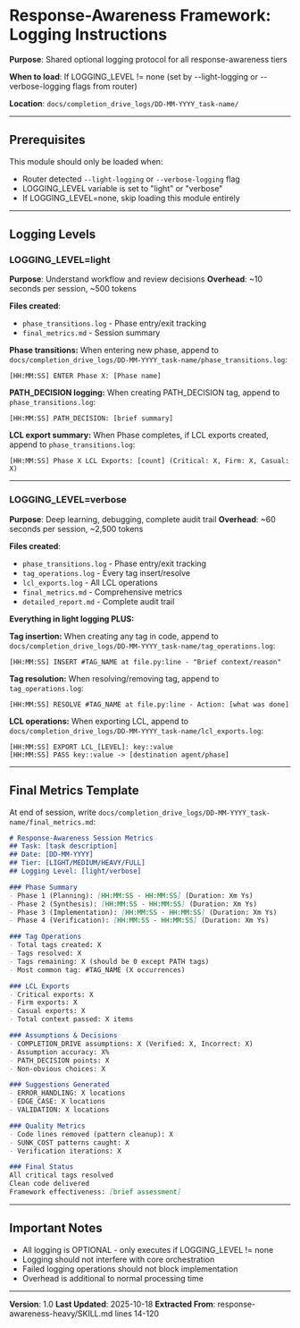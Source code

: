# Response-Awareness Framework: Logging Instructions

**Purpose**: Shared optional logging protocol for all response-awareness tiers

**When to load**: If LOGGING_LEVEL != none (set by --light-logging or --verbose-logging flags from router)

**Location**: `docs/completion_drive_logs/DD-MM-YYYY_task-name/`

---

## Prerequisites

This module should only be loaded when:
- Router detected `--light-logging` or `--verbose-logging` flag
- LOGGING_LEVEL variable is set to "light" or "verbose"
- If LOGGING_LEVEL=none, skip loading this module entirely

---

## Logging Levels

### LOGGING_LEVEL=light

**Purpose**: Understand workflow and review decisions
**Overhead**: ~10 seconds per session, ~500 tokens

**Files created**:
- `phase_transitions.log` - Phase entry/exit tracking
- `final_metrics.md` - Session summary

**Phase transitions:**
When entering new phase, append to `docs/completion_drive_logs/DD-MM-YYYY_task-name/phase_transitions.log`:
```
[HH:MM:SS] ENTER Phase X: [Phase name]
```

**PATH_DECISION logging:**
When creating PATH_DECISION tag, append to `phase_transitions.log`:
```
[HH:MM:SS] PATH_DECISION: [brief summary]
```

**LCL export summary:**
When Phase completes, if LCL exports created, append to `phase_transitions.log`:
```
[HH:MM:SS] Phase X LCL Exports: [count] (Critical: X, Firm: X, Casual: X)
```

---

### LOGGING_LEVEL=verbose

**Purpose**: Deep learning, debugging, complete audit trail
**Overhead**: ~60 seconds per session, ~2,500 tokens

**Files created**:
- `phase_transitions.log` - Phase entry/exit tracking
- `tag_operations.log` - Every tag insert/resolve
- `lcl_exports.log` - All LCL operations
- `final_metrics.md` - Comprehensive metrics
- `detailed_report.md` - Complete audit trail

**Everything in light logging PLUS:**

**Tag insertion:**
When creating any tag in code, append to `docs/completion_drive_logs/DD-MM-YYYY_task-name/tag_operations.log`:
```
[HH:MM:SS] INSERT #TAG_NAME at file.py:line - "Brief context/reason"
```

**Tag resolution:**
When resolving/removing tag, append to `tag_operations.log`:
```
[HH:MM:SS] RESOLVE #TAG_NAME at file.py:line - Action: [what was done]
```

**LCL operations:**
When exporting LCL, append to `docs/completion_drive_logs/DD-MM-YYYY_task-name/lcl_exports.log`:
```
[HH:MM:SS] EXPORT LCL_[LEVEL]: key::value
[HH:MM:SS] PASS key::value -> [destination agent/phase]
```

---

## Final Metrics Template

At end of session, write `docs/completion_drive_logs/DD-MM-YYYY_task-name/final_metrics.md`:

```markdown
# Response-Awareness Session Metrics
## Task: [task description]
## Date: [DD-MM-YYYY]
## Tier: [LIGHT/MEDIUM/HEAVY/FULL]
## Logging Level: [light/verbose]

### Phase Summary
- Phase 1 (Planning): [HH:MM:SS - HH:MM:SS] (Duration: Xm Ys)
- Phase 2 (Synthesis): [HH:MM:SS - HH:MM:SS] (Duration: Xm Ys)
- Phase 3 (Implementation): [HH:MM:SS - HH:MM:SS] (Duration: Xm Ys)
- Phase 4 (Verification): [HH:MM:SS - HH:MM:SS] (Duration: Xm Ys)

### Tag Operations
- Total tags created: X
- Tags resolved: X
- Tags remaining: X (should be 0 except PATH tags)
- Most common tag: #TAG_NAME (X occurrences)

### LCL Exports
- Critical exports: X
- Firm exports: X
- Casual exports: X
- Total context passed: X items

### Assumptions & Decisions
- COMPLETION_DRIVE assumptions: X (Verified: X, Incorrect: X)
- Assumption accuracy: X%
- PATH_DECISION points: X
- Non-obvious choices: X

### Suggestions Generated
- ERROR_HANDLING: X locations
- EDGE_CASE: X locations
- VALIDATION: X locations

### Quality Metrics
- Code lines removed (pattern cleanup): X
- SUNK_COST patterns caught: X
- Verification iterations: X

### Final Status
All critical tags resolved
Clean code delivered
Framework effectiveness: [brief assessment]
```

---

## Important Notes

- All logging is OPTIONAL - only executes if LOGGING_LEVEL != none
- Logging should not interfere with core orchestration
- Failed logging operations should not block implementation
- Overhead is additional to normal processing time

---

**Version**: 1.0
**Last Updated**: 2025-10-18
**Extracted From**: response-awareness-heavy/SKILL.md lines 14-120
